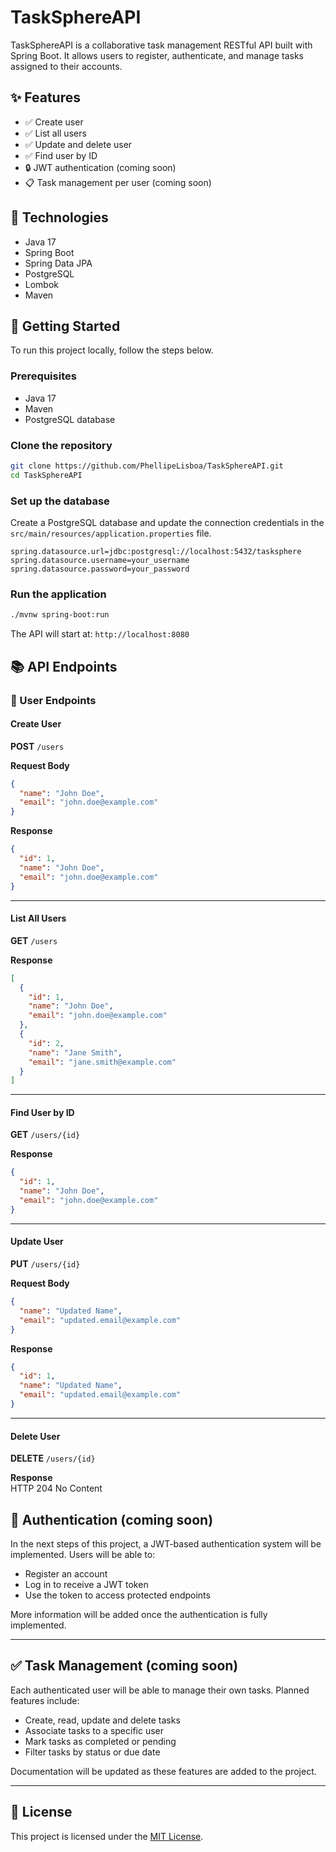 # TaskSphereAPI

TaskSphereAPI is a collaborative task management RESTful API built with Spring Boot. It allows users to register,
authenticate, and manage tasks assigned to their accounts.

## ✨ Features

- ✅ Create user
- ✅ List all users
- ✅ Update and delete user
- ✅ Find user by ID
- 🔒 JWT authentication (coming soon)
- 📋 Task management per user (coming soon)

## 🔧 Technologies

- Java 17
- Spring Boot
- Spring Data JPA
- PostgreSQL
- Lombok
- Maven

## 🚀 Getting Started

To run this project locally, follow the steps below.

### Prerequisites

- Java 17
- Maven
- PostgreSQL database

### Clone the repository

```bash
git clone https://github.com/PhellipeLisboa/TaskSphereAPI.git
cd TaskSphereAPI
```

### Set up the database

Create a PostgreSQL database and update the connection credentials in the `src/main/resources/application.properties` file.

```properties
spring.datasource.url=jdbc:postgresql://localhost:5432/tasksphere
spring.datasource.username=your_username
spring.datasource.password=your_password
```

### Run the application

```bash
./mvnw spring-boot:run
```
The API will start at: `http://localhost:8080`

## 📚 API Endpoints

### 👤 User Endpoints

#### Create User
**POST** `/users`

**Request Body**
```json
{
  "name": "John Doe",
  "email": "john.doe@example.com"
}
```

**Response**
```json
{
  "id": 1,
  "name": "John Doe",
  "email": "john.doe@example.com"
}
```

---

#### List All Users
**GET** `/users`

**Response**
```json
[
  {
    "id": 1,
    "name": "John Doe",
    "email": "john.doe@example.com"
  },
  {
    "id": 2,
    "name": "Jane Smith",
    "email": "jane.smith@example.com"
  }
]
```

---

#### Find User by ID
**GET** `/users/{id}`

**Response**
```json
{
  "id": 1,
  "name": "John Doe",
  "email": "john.doe@example.com"
}
```

---

#### Update User
**PUT** `/users/{id}`

**Request Body**
```json
{
  "name": "Updated Name",
  "email": "updated.email@example.com"
}
```

**Response**
```json
{
  "id": 1,
  "name": "Updated Name",
  "email": "updated.email@example.com"
}
```

---

#### Delete User
**DELETE** `/users/{id}`

**Response**  
HTTP 204 No Content

## 🔐 Authentication (coming soon)

In the next steps of this project, a JWT-based authentication system will be implemented. Users will be able to:

- Register an account
- Log in to receive a JWT token
- Use the token to access protected endpoints

More information will be added once the authentication is fully implemented.

---

## ✅ Task Management (coming soon)

Each authenticated user will be able to manage their own tasks. Planned features include:

- Create, read, update and delete tasks
- Associate tasks to a specific user
- Mark tasks as completed or pending
- Filter tasks by status or due date

Documentation will be updated as these features are added to the project.

---

## 📄 License

This project is licensed under the [MIT License](LICENSE).